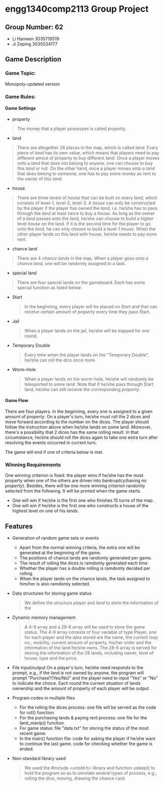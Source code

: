 # engg1340comp2113 Group Project #
## Group Number: 62
* Li Hanwen 3035719519
* Ji Zeping 3035534177
## Game Description
### Game Topic:
Monopoly-updated version
### Game Rules:
#### Game Settings
* property
> The money that a player possesses is called *property*.
* land
> There are altogether 28 places in the map, which is called *land*. Every piece of *land* has its own value, which means that players need to pay different amout of property to buy different *land*.
> Once a player moves onto a *land* that does not belong to anyone, one can choose to buy this *land* or not. On the other hand, once a player moves onto a *land* that does belong to someone, one has to pay some money as rent to the owner of this *land*.
* house
> There are three levels of *house* that can be built on every *land*, which consists of level-1, level-2, level-3.
> A *house* can only be constructed by the player if the player has owned the *land*, i.e. he/she has to pass through the *land* at least twice to buy a *house*. As long as the owner of a *land* passes onto the *land*, he/she can choose to build a higher level *house* on the land. If it is the second time for the player to go onto the *land*, he can only choose to build a level-1 *house*. When the other player lands on this land with house, he/she needs to pay more rent. 
* chance land
> There are 4 *chance lands* in the map. When a player goes onto a *chance land*, one will be randomly assigned to a task.
* special land
> There are four special lands on the gameboard. Each has some special function as listed below:
   - Start
     > In the beginning, every player will be placed on Start and thet can receive certain amount of *property* every time they pass Start.
   - Jail
     > When a player lands on the jail, he/she will be trapped for one round. 
   - Temporary Double
     > Every time when the player lands on the "Temporary Double", he/she can roll the dice once more.
   - Worm-Hole
     > When a player lands on the worm-hole, he/she will randomly be telesported to some land. Note that if he/she pass through Start land, he/she can still receive the corresponding *property*.

#### Game Flow
There are four players. In the beginning, every one is assigned to a given amount of *property*. On a player's turn, he/she must roll the 2 dices and move forward according to the number on the dices. The player should follow the instruction above when he/she lands on some land. Moreover, there's a possibility that 2 dices has the same rolling result. In that circumstance, he/she should roll the dices again to take one extra turn after resolving the events occurred in current turn.

The game will end if one of criteria below is met.    

### Winning Requirements
One winning criterion is fixed: the player wins if he/she has the most property when one of the others are driven into *bankruptcy*(having no *property*). Besides, there will be one more winning criterion randomly selected from the following. It will be printed when the game starts. 
* One will win if he/she is the first one who finishes 15 turns of the map .
* One will win if he/she is the first one who constructs a house of the highest level on one of his *lands*.

## Features
* Generation of random game sets or events
  - Apart from the normal winning criteria, the extra one will be generated at the beginning of the game.
  - The positions of chance lands are randomly generated per game. 
  - The result of rolling the dices is ramdomly generated each time.
  - Whether the player has a double rolling is ramdomly decided per rolling. 
  - When the player lands on the chance lands, the task assigned to him/her is also ramdomly selected.
* Data structures for storing game status
  >We define the structure *player* and *land* to store the information of the 
* Dynamic memory management
  >A 4-9 array and a 28-6 array will be used to store the game status. The 4-9 array consists of four variable of type Player, one for each player and the data stored are the name, the current loop no., mobility, current amount of property, his/her order and the information of the land he/she owns. The 28-6 array is served for storing the information of the 28 lands, including owner, level of house, type and the price. 
* File input/output
    On a player's turn, he/she need responds to the prompt, e.g., if the land is not owned by anyone, the program will prompt "Purchase?(Yes/No)" and the player need to input "Yes" or "No" to indicate the choice.
   Each round the current situation of lands ownership and the amount of property of each player will be output .
* Program codes in multiple files
   
  - For the rolling the dices process: one file will be served as the code for roll() function.
  - For the purchasing lands & paying rent process: one file for the land_manip() function.
  - For game status: file "data.txt" for storing the status of the most recent game.
  - In the main() function file:  code for asking the player if he/she want to continue the last game. code for checking whether the game is ended.
 * Non-standard library used
    >We used the #include <unistd.h> library and function usleep() to hold the program so as to simulate several types of process, e.g., rolling the dice, moving, drawing the chance card.
